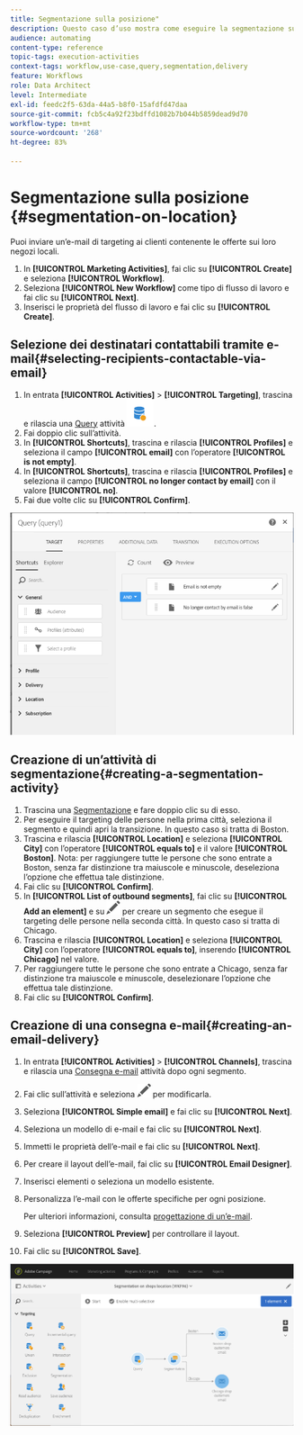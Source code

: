 ```yaml
---
title: Segmentazione sulla posizione"
description: Questo caso d’uso mostra come eseguire la segmentazione sulla posizione.
audience: automating
content-type: reference
topic-tags: execution-activities
context-tags: workflow,use-case,query,segmentation,delivery
feature: Workflows
role: Data Architect
level: Intermediate
exl-id: feedc2f5-63da-44a5-b8f0-15afdfd47daa
source-git-commit: fcb5c4a92f23bdffd1082b7b044b5859dead9d70
workflow-type: tm+mt
source-wordcount: '268'
ht-degree: 83%

---
```


# Segmentazione sulla posizione {#segmentation-on-location}

Puoi inviare un’e-mail di targeting ai clienti contenente le offerte sui loro negozi locali.

1. In **[!UICONTROL Marketing Activities]**, fai clic su **[!UICONTROL Create]** e seleziona **[!UICONTROL Workflow]**.
1. Seleziona **[!UICONTROL New Workflow]** come tipo di flusso di lavoro e fai clic su **[!UICONTROL Next]**.
1. Inserisci le proprietà del flusso di lavoro e fai clic su **[!UICONTROL Create]**.

## Selezione dei destinatari contattabili tramite e-mail{#selecting-recipients-contactable-via-email}

1. In entrata **[!UICONTROL Activities]** > **[!UICONTROL Targeting]**, trascina e rilascia una [Query](../../automating/using/query.md) attività ![](assets/query.png).
1. Fai doppio clic sull’attività.
1. In **[!UICONTROL Shortcuts]**, trascina e rilascia **[!UICONTROL Profiles]** e seleziona il campo **[!UICONTROL email]** con l’operatore **[!UICONTROL is not empty]**.
1. In **[!UICONTROL Shortcuts]**, trascina e rilascia **[!UICONTROL Profiles]** e seleziona il campo **[!UICONTROL no longer contact by email]** con il valore **[!UICONTROL no]**.
1. Fai due volte clic su **[!UICONTROL Confirm]**.

![](assets/wf-complement-query.png)

## Creazione di un’attività di segmentazione{#creating-a-segmentation-activity}

1. Trascina una [Segmentazione](../../automating/using/segmentation.md) e fare doppio clic su di esso.
1. Per eseguire il targeting delle persone nella prima città, seleziona il segmento e quindi apri la transizione. In questo caso si tratta di Boston.
1. Trascina e rilascia **[!UICONTROL Location]** e seleziona **[!UICONTROL City]** con l’operatore **[!UICONTROL equals to]** e il valore **[!UICONTROL Boston]**.
Nota: per raggiungere tutte le persone che sono entrate a Boston, senza far distinzione tra maiuscole e minuscole, deseleziona l’opzione che effettua tale distinzione.
1. Fai clic su **[!UICONTROL Confirm]**.
1. In **[!UICONTROL List of outbound segments]**, fai clic su **[!UICONTROL Add an element]** e su ![](assets/edit_darkgrey-24px.png) per creare un segmento che esegue il targeting delle persone nella seconda città. In questo caso si tratta di Chicago.
1. Trascina e rilascia **[!UICONTROL Location]** e seleziona **[!UICONTROL City]** con l’operatore **[!UICONTROL equals to]**, inserendo **[!UICONTROL Chicago]** nel valore.
1. Per raggiungere tutte le persone che sono entrate a Chicago, senza far distinzione tra maiuscole e minuscole, deselezionare l’opzione che effettua tale distinzione.
1. Fai clic su **[!UICONTROL Confirm]**.

## Creazione di una consegna e-mail{#creating-an-email-delivery}

1. In entrata **[!UICONTROL Activities]** > **[!UICONTROL Channels]**, trascina e rilascia una [Consegna e-mail](../../automating/using/email-delivery.md) attività dopo ogni segmento.
1. Fai clic sull’attività e seleziona ![](assets/edit_darkgrey-24px.png) per modificarla.
1. Seleziona **[!UICONTROL Simple email]** e fai clic su **[!UICONTROL Next]**.
1. Seleziona un modello di e-mail e fai clic su **[!UICONTROL Next]**.
1. Immetti le proprietà dell’e-mail e fai clic su **[!UICONTROL Next]**.
1. Per creare il layout dell’e-mail, fai clic su **[!UICONTROL Email Designer]**.
1. Inserisci elementi o seleziona un modello esistente.
1. Personalizza l’e-mail con le offerte specifiche per ogni posizione.

   Per ulteriori informazioni, consulta [progettazione di un’e-mail](../../designing/using/designing-from-scratch.md#designing-an-email-content-from-scratch).

1. Seleziona **[!UICONTROL Preview]** per controllare il layout.
1. Fai clic su **[!UICONTROL Save]**.

![](assets/wf-segmentation-location.png)
